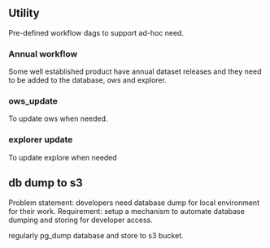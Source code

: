 ## Utility
Pre-defined workflow dags to support ad-hoc need.

### Annual workflow
Some well established product have annual dataset releases and they need to be added to the database, ows and explorer.

### ows_update
To update ows when needed.

### explorer update
To update explore when needed

## db dump to s3
Problem statement: developers need database dump for local environment for their work.
Requirement: setup a mechanism to automate database dumping and storing for developer access.

regularly pg_dump database and store to s3 bucket.
